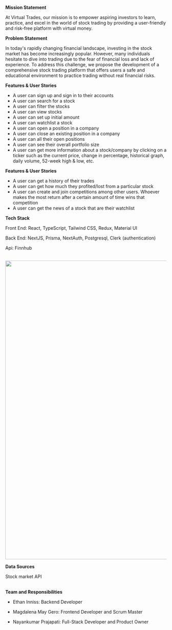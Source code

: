 **Mission Statement**

At Virtual Trades, our mission is to empower aspiring investors to learn, practice, and excel in the world of stock trading by providing a user-friendly and risk-free platform with virtual money.

**Problem Statement**

In today's rapidly changing financial landscape, investing in the stock market has become increasingly popular. However, many individuals hesitate to dive into trading due to the fear of financial loss and lack of experience. To address this challenge, we propose the development of a comprehensive stock trading platform that offers users a safe and educational environment to practice trading without real financial risks.

**Features & User Stories**

- A user can sign up and sign in to their accounts
- A user can search for a stock
- A user can filter the stocks
- A user can view stocks
- A user can set up initial amount
- A user can watchlist a stock
- A user can open a position in a company
- A user can close an existing position in a company
- A user can all their open positions
- A user can see their overall portfolio size
- A user can get more information about a stock/company by clicking on a ticker such as the current price, change in percentage, historical graph, daily volume, 52-week high & low, etc.

**Features & User Stories**

- A user can get a history of their trades
- A user can get how much they profited/lost from a particular stock
- A user can create and join competitions among other users. Whoever makes the most return after a certain amount of time wins that competition
- A user can get the news of a stock that are their watchlist

**Tech Stack**

Front End: React, TypeScript, Tailwind CSS, Redux, Material UI

Back End: NextJS, Prisma, NextAuth, Postgresql, Clerk (authentication)

Api: Finnhub

<br>

<img width="930" src="file:///Users/magdalenagero/Desktop/Screenshot%202023-08-09%20at%2011.47.53%20AM.png">

<br>

**Data Sources**

Stock market API
<br></br>

**Team and Responsibilities**

- Ethan Inniss: Backend Developer

- Magdalena May Gero: Frontend Developer and Scrum Master

- Nayankumar Prajapati: Full-Stack Developer and Product Owner
